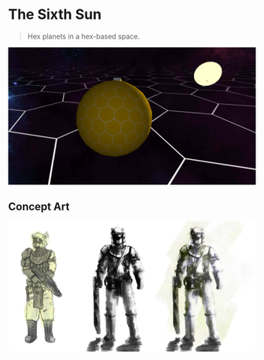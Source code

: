 # The Sixth Sun

> Hex planets in a hex-based space.

![Screenshot](./screenshot.png)

## Concept Art

![Eagle Warrior](./concept-art.png)
